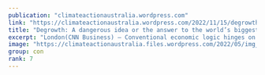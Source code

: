 ```yaml
---
publication: "climateactionaustralia.wordpress.com"
link: "https://climateactionaustralia.wordpress.com/2022/11/15/degrowth-a-dangerous-idea-or-the-answer-to-the-worlds-biggest-crisis-cop27-ecologicalcrisis-climatecrisis-economiccrisis-auspol/"
title: "Degrowth: A dangerous idea or the answer to the world’s biggest crisis? #COP27 #EcologicalCrisis + #ClimateCrisis = #EconomicCrisis #auspol"
excerpt: "London(CNN Business) — Conventional economic logic hinges on a core assumption: Bigger economies are better, and finding ways to maintain or boost growth is paramount to improving society. By Julia…"
image: "https://climateactionaustralia.files.wordpress.com/2022/05/img_0907.jpg"
group: con
rank: 7
---
```

